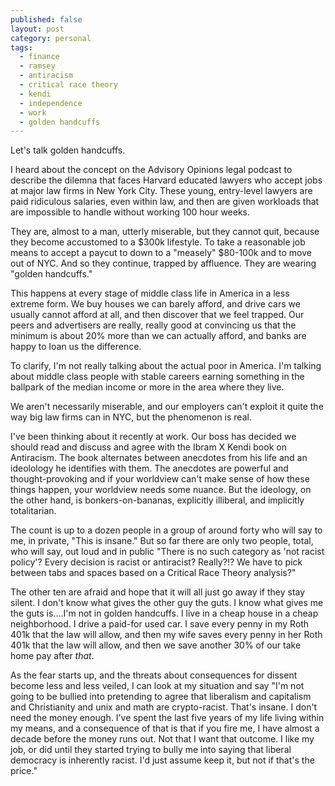 ```yaml
---
published: false
layout: post
category: personal
tags:
  - finance
  - ramsey
  - antiracism
  - critical race theory
  - kendi
  - independence
  - work
  - golden handcuffs
---
```

Let's talk golden handcuffs. 

I heard about the concept on the Advisory Opinions legal podcast to describe the dilemna that faces Harvard educated lawyers who accept jobs at major law firms in New York City. These young, entry-level lawyers are paid ridiculous salaries, even within law, and then are given workloads that are impossible to handle without working 100 hour weeks. 

<!-- more -->

They are, almost to a man, utterly miserable, but they cannot quit, because they become accustomed to a $300k lifestyle. To take a reasonable job means to accept a paycut to down to a "measely" $80-100k and to move out of NYC. And so they continue, trapped by affluence. They are wearing "golden handcuffs." 

This happens at every stage of middle class life in America in a less extreme form. We buy houses we can barely afford, and drive cars we usually cannot afford at all, and then discover that we feel trapped. Our peers and advertisers are really, really good at convincing us that the minimum is about 20% more than we can actually afford, and banks are happy to loan us the difference. 

To clarify, I'm not really talking about the actual poor in America. I'm talking about middle class people with stable careers earning something in the ballpark of the median income or more in the area where they live. 

We aren't necessarily miserable, and our employers can't exploit it quite the way big law firms can in NYC, but the phenomenon is real. 

I've been thinking about it recently at work. Our boss has decided we should read and discuss and  agree with the Ibram X Kendi book on Antiracism. The book alternates between anecdotes from his life and an ideolology he identifies with them. The anecdotes are powerful and thought-provoking and if your worldview can't make sense of how these things happen, your worldview needs some nuance. But the ideology, on the other hand, is bonkers-on-bananas, explicitly illiberal, and implicitly totalitarian.  

The count is up to a dozen people in a group of around forty who will say to me, in private, "This is insane." But so far there are only two people, total, who will say, out loud and in public "There is no such category as 'not racist policy'? Every decision is racist or antiracist? Really?!? We have to pick between tabs and spaces based on a Critical Race Theory analysis?" 

The other ten are afraid and hope that it will all just go away if they stay silent. I don't know what gives the other guy the guts.  I know what gives me the guts is....I'm not in golden handcuffs. I live in a cheap house in a cheap neighborhood. I drive a paid-for used car. I save every penny in my Roth 401k that the law will allow, and then my wife saves every penny in her Roth 401k that the law will allow, and then we save another 30% of our take home pay after *that*. 

As the fear starts up, and the threats about consequences for dissent become less and less veiled, I can look at my situation and say "I'm not going to be bullied into pretending to agree that liberalism and capitalism and Christianity and unix and math are crypto-racist. That's insane. I don't need the money enough. I've spent the last five years of my life living within my means, and a consequence of that is that if you fire me, I have almost a decade before the money runs out. Not that I want that outcome. I like my job, or did until they started trying to bully me into saying that liberal democracy is inherently racist. I'd just assume keep it, but not if that's the price." 
